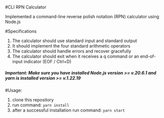 #CLI RPN Calculator

Implemented a command-line reverse polish notation (RPN) calculator using Node.js

#Specifications

1. The calculator should use standard input and standard output
2. It should implement the four standard arithmetic operators
3. The calculator should handle errors and recover gracefully
4. The calculator should exit when it receives a q command or an end-of-input indicator (EOF / Ctrl+D)

##### Important: **_Make sure you have installed Node.js version >= v.20.6.1 and yarn is installed version >= v.1.22.19_**


#Usage:
1. clone this repository
2. run command: ```yarn install```
3. after a successful installation run command: ```yarn start```